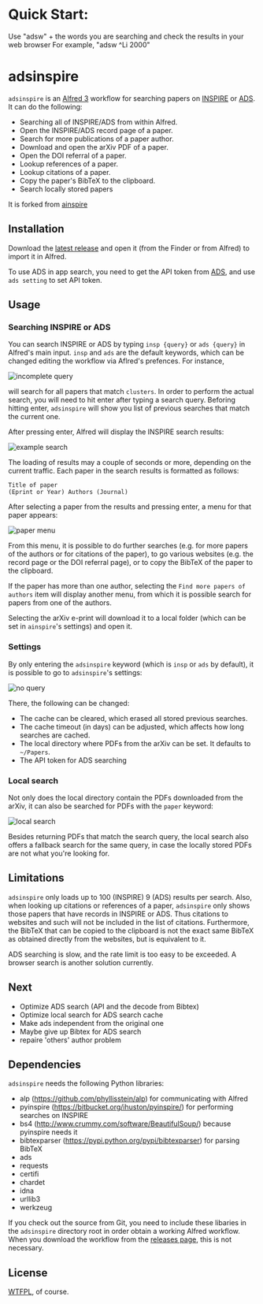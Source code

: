 Quick Start:
=========
Use "adsw" + the words you are searching 
and check the results in your web browser
For example, "adsw ^Li 2000"

adsinspire
========

`adsinspire` is an [Alfred 3](http://www.alfredapp.com) workflow for searching papers on [INSPIRE](http://inspirehep.net/) or [ADS](http://www.adsabs.harvard.edu/).
It can do the following:

  * Searching all of INSPIRE/ADS from within Alfred.
  * Open the INSPIRE/ADS record page of a paper.
  * Search for more publications of a paper author.
  * Download and open the arXiv PDF of a paper.
  * Open the DOI referral of a paper.
  * Lookup references of a paper.
  * Lookup citations of a paper.
  * Copy the paper's BibTeX to the clipboard.
  * Search locally stored papers

It is forked from [ainspire](https://github.com/teake/ainspir/)

Installation
------------

Download the [latest release](https://github.com/TuahZh/adsinspire/releases/)
and open it (from the Finder or from Alfred) to import it in Alfred.

To use ADS in app search, you need to get the API token from [ADS](https://ui.adsabs.harvard.edu/#user/settings/token), and use `ads setting` to set API token.

Usage
-----

### Searching INSPIRE or ADS ###

You can search INSPIRE or ADS by typing `insp {query}` or `ads {query}` in Alfred's main input. `insp` and `ads` are the default keywords,
which can be changed editing the workflow via Aflred's prefences. For instance,

![incomplete query](https://raw.github.com/TuahZh/adsinspire/master/screenshots/incomplete_query.png)

will search for all papers that match `clusters`. In order to perform the actual
search, you will need to hit enter after typing a search query. Beforing hitting
enter, `adsinspire` will show you list of previous searches that match the
current one.

After pressing enter, Alfred will display the INSPIRE search results:

![example search](https://raw.github.com/TuahZh/adsinspire/master/screenshots/complete_query.png)

The loading of results may a couple of seconds or more, depending on the current traffic.
Each paper in the search results is formatted as follows:

    Title of paper
    (Eprint or Year) Authors (Journal)

After selecting a paper from the results and pressing enter, a menu for that paper appears:

![paper menu](https://raw.github.com/TuahZh/adsinspire/master/screenshots/paper_menu.png)

From this menu, it is possible to do further searches (e.g. for more papers of the authors
or for citations of the paper), to go various websites (e.g. the record page
or the DOI referral page), or to copy the BibTeX of the paper to the clipboard.

If the paper has more than one author, selecting the `Find more papers of authors` item
will display another menu, from which it is possible search for papers from one of the authors.

Selecting the arXiv e-print will download it to a local folder (which can be set
in `ainspire`'s settings) and open it.

### Settings ###

By only entering the `adsinspire` keyword (which is `insp` or `ads` by default), it is possible
to go to `adsinspire`'s settings:

![no query](https://raw.github.com/TuahZh/adsinspire/master/screenshots/no_query.png)

There, the following can be changed:

  * The cache can be cleared, which erased all stored previous searches.
  * The cache timeout (in days) can be adjusted, which affects how long searches are cached.
  * The local directory where PDFs from the arXiv can be set. It defaults to `~/Papers`.
  * The API token for ADS searching

### Local search ###

Not only does the local directory contain the PDFs downloaded from the arXiv, it can
also be searched for PDFs with the `paper` keyword:

![local search](https://raw.github.com/TuahZh/adsinspire/master/screenshots/local_search.png)

Besides returning PDFs that match the search query, the local search also offers a fallback
search for the same query, in case the locally stored PDFs are not what you're looking
for.


Limitations
-----------

`adsinspire` only loads up to 100 (INSPIRE) 9 (ADS) results per search. Also, when looking up citations or references
of a paper, `adsinspire` only shows those papers that have records in INSPIRE or ADS. Thus citations to
websites and such will not be included in the list of citations.
Furthermore, the BibTeX that can be copied to the clipboard is not the exact same BibTeX as
obtained directly from the websites, but is equivalent to it.

ADS searching is slow, and the rate limit is too easy to be exceeded. A browser search is another solution currently.

Next
------------
* Optimize ADS search (API and the decode from Bibtex)
* Optimize local search for ADS search cache
* Make ads independent from the original one
* Maybe give up Bibtex for ADS search
* repaire 'others' author problem

Dependencies
------------

`adsinspire` needs the following Python libraries:

  * alp (https://github.com/phyllisstein/alp)
    for communicating with Alfred 
  * pyinspire (https://bitbucket.org/ihuston/pyinspire/)
    for performing searches on INSPIRE
  * bs4 (http://www.crummy.com/software/BeautifulSoup/)
    because pyinspire needs it
  * bibtexparser (https://pypi.python.org/pypi/bibtexparser)
    for parsing BibTeX
  * ads
  * requests
  * certifi
  * chardet
  * idna
  * urllib3
  * werkzeug


If you check out the source from Git, you need to include these libaries in the `adsinspire`
directory root in order obtain a working Alfred workflow. When you download the workflow from
the [releases page](https://github.com/TuahZh/adsinspire/releases), this is not necessary.

License
-------

[WTFPL](http://www.wtfpl.net/about/), of course.
